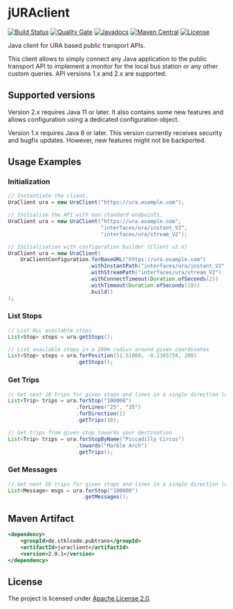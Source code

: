 # jURAclient 
[![Build Status](https://github.com/stklcode/juraclient/actions/workflows/ci.yml/badge.svg)](https://github.com/stklcode/juraclient/actions/workflows/ci.yml)
[![Quality Gate](https://sonarcloud.io/api/project_badges/measure?project=de.stklcode.pubtrans%3Ajuraclient&metric=alert_status)](https://sonarcloud.io/dashboard?id=de.stklcode.pubtrans%3Ajuraclient) 
[![Javadocs](https://www.javadoc.io/badge/de.stklcode.pubtrans/juraclient.svg)](https://www.javadoc.io/doc/de.stklcode.pubtrans/juraclient)
[![Maven Central](https://img.shields.io/maven-central/v/de.stklcode.pubtrans/juraclient.svg)](https://search.maven.org/#search%7Cga%7C1%7Cg%3A%22de.stklcode.pubtrans%22%20AND%20a%3A%22juraclient%22)
[![License](https://img.shields.io/badge/license-Apache%202.0-blue.svg)](https://github.com/stklcode/juraclient/blob/master/LICENSE.txt)

Java client for URA based public transport APIs.

This client allows to simply connect any Java application to the public transport API to implement a monitor for the 
local bus station or any other custom queries. API versions 1.x and 2.x are supported.

## Supported versions
Version 2.x requires Java 11 or later.
It also contains some new features and allows configuration using a dedicated configuration object.

Version 1.x requires Java 8 or later.
This version currently receives security and bugfix updates.
However, new features might not be backported.

## Usage Examples

### Initialization
```java
// Instantiate the client.
UraClient ura = new UraClient("https://ura.example.com");

// Initialize the API with non-standard endpoints.
UraClient ura = new UraClient("https://ura.example.com", 
                              "interfaces/ura/instant_V2", 
                              "interfaces/ura/stream_V2");

// Initialization with configuration builder (Client v2.x)
UraClient ura = new UraClient(
    UraClientConfiguration.forBaseURL("https://ura.example.com")
                          .withInstantPath("interfaces/ura/instant_V2")
                          .withStreamPath("interfaces/ura/stream_V2")
                          .withConnectTimeout(Duration.ofSeconds(2))
                          .withTimeout(Duration.ofSeconds(10))
                          .build()
);
```

### List Stops

```java
// List ALL available stops
List<Stop> stops = ura.getStops();

// List available stops in a 200m radius around given coordinates
List<Stop> stops = ura.forPosition(51.51009, -0.1345734, 200)
                      .getStops();

```

### Get Trips

```java
// Get next 10 trips for given stops and lines in a single direction (all filters optional)
List<Trip> trips = ura.forStop("100000")
                      .forLines("25", "35")
                      .forDirection(1)
                      .getTrips(10);

// Get trips from given stop towards your destination
List<Trip> trips = ura.forStopByName("Piccadilly Circus")
                      .towards("Marble Arch")
                      .getTrips();
```

### Get Messages

```java
// Get next 10 trips for given stops and lines in a single direction (all filters optional)
List<Message> msgs = ura.forStop("100000")
                        .getMessages();
```

## Maven Artifact
```xml
<dependency>
    <groupId>de.stklcode.pubtrans</groupId>
    <artifactId>juraclient</artifactId>
    <version>2.0.1</version>
</dependency>
```

## License

The project is licensed under [Apache License 2.0](https://www.apache.org/licenses/LICENSE-2.0).
